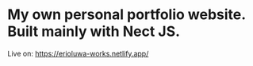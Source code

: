 # My own personal portfolio website. Built mainly with Nect JS.

Live on: https://erioluwa-works.netlify.app/
